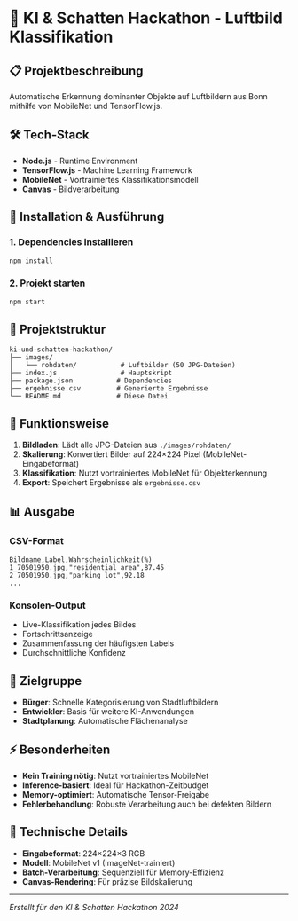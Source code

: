 # 🎨 KI & Schatten Hackathon - Luftbild Klassifikation

## 📋 Projektbeschreibung

Automatische Erkennung dominanter Objekte auf Luftbildern aus Bonn mithilfe von MobileNet und TensorFlow.js.

## 🛠️ Tech-Stack

- **Node.js** - Runtime Environment
- **TensorFlow.js** - Machine Learning Framework
- **MobileNet** - Vortrainiertes Klassifikationsmodell
- **Canvas** - Bildverarbeitung

## 🚀 Installation & Ausführung

### 1. Dependencies installieren
```bash
npm install
```

### 2. Projekt starten
```bash
npm start
```

## 📁 Projektstruktur

```
ki-und-schatten-hackathon/
├── images/
│   └── rohdaten/           # Luftbilder (50 JPG-Dateien)
├── index.js                # Hauptskript
├── package.json           # Dependencies
├── ergebnisse.csv         # Generierte Ergebnisse
└── README.md              # Diese Datei
```

## 🎯 Funktionsweise

1. **Bildladen**: Lädt alle JPG-Dateien aus `./images/rohdaten/`
2. **Skalierung**: Konvertiert Bilder auf 224×224 Pixel (MobileNet-Eingabeformat)
3. **Klassifikation**: Nutzt vortrainiertes MobileNet für Objekterkennung
4. **Export**: Speichert Ergebnisse als `ergebnisse.csv`

## 📊 Ausgabe

### CSV-Format
```csv
Bildname,Label,Wahrscheinlichkeit(%)
1_70501950.jpg,"residential area",87.45
2_70501950.jpg,"parking lot",92.18
...
```

### Konsolen-Output
- Live-Klassifikation jedes Bildes
- Fortschrittsanzeige
- Zusammenfassung der häufigsten Labels
- Durchschnittliche Konfidenz

## 🎯 Zielgruppe

- **Bürger**: Schnelle Kategorisierung von Stadtluftbildern
- **Entwickler**: Basis für weitere KI-Anwendungen
- **Stadtplanung**: Automatische Flächenanalyse

## ⚡ Besonderheiten

- **Kein Training nötig**: Nutzt vortrainiertes MobileNet
- **Inference-basiert**: Ideal für Hackathon-Zeitbudget
- **Memory-optimiert**: Automatische Tensor-Freigabe
- **Fehlerbehandlung**: Robuste Verarbeitung auch bei defekten Bildern

## 🔧 Technische Details

- **Eingabeformat**: 224×224×3 RGB
- **Modell**: MobileNet v1 (ImageNet-trainiert)
- **Batch-Verarbeitung**: Sequenziell für Memory-Effizienz
- **Canvas-Rendering**: Für präzise Bildskalierung

---

*Erstellt für den KI & Schatten Hackathon 2024* 